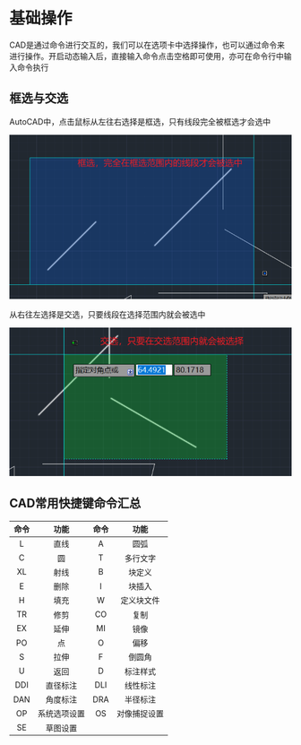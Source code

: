 # 基础操作

CAD是通过命令进行交互的，我们可以在选项卡中选择操作，也可以通过命令来进行操作。开启动态输入后，直接输入命令点击空格即可使用，亦可在命令行中输入命令执行

## 框选与交选

AutoCAD中，点击鼠标从左往右选择是框选，只有线段完全被框选才会选中

![Snipaste_2024-03-14_10-11-32](assets/Snipaste_2024-03-14_10-11-32.png)

从右往左选择是交选，只要线段在选择范围内就会被选中

![Snipaste_2024-03-14_10-12-24](assets/Snipaste_2024-03-14_10-12-24.png)

## CAD常用快捷键命令汇总

| 命令 |     功能     | 命令 |     功能     |
| :--: | :----------: | :--: | :----------: |
|  L   |     直线     |  A   |     圆弧     |
|  C   |      圆      |  T   |   多行文字   |
|  XL  |     射线     |  B   |    块定义    |
|  E   |     删除     |  I   |    块插入    |
|  H   |     填充     |  W   |  定义块文件  |
|  TR  |     修剪     |  CO  |     复制     |
|  EX  |     延伸     |  MI  |     镜像     |
|  PO  |      点      |  O   |     偏移     |
|  S   |     拉伸     |  F   |    倒圆角    |
|  U   |     返回     |  D   |   标注样式   |
| DDI  |   直径标注   | DLI  |   线性标注   |
| DAN  |   角度标注   | DRA  |   半径标注   |
|  OP  | 系统选项设置 |  OS  | 对像捕捉设置 |
|  SE  |   草图设置   |      |              |

